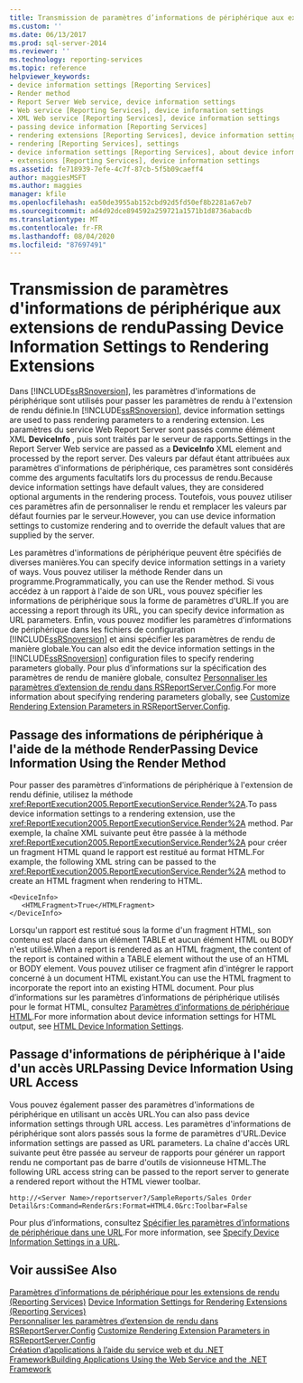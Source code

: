 ```yaml
---
title: Transmission de paramètres d’informations de périphérique aux extensions de rendu | Microsoft Docs
ms.custom: ''
ms.date: 06/13/2017
ms.prod: sql-server-2014
ms.reviewer: ''
ms.technology: reporting-services
ms.topic: reference
helpviewer_keywords:
- device information settings [Reporting Services]
- Render method
- Report Server Web service, device information settings
- Web service [Reporting Services], device information settings
- XML Web service [Reporting Services], device information settings
- passing device information [Reporting Services]
- rendering extensions [Reporting Services], device information settings
- rendering [Reporting Services], settings
- device information settings [Reporting Services], about device information settings
- extensions [Reporting Services], device information settings
ms.assetid: fe718939-7efe-4c7f-87cb-5f5b09caeff4
author: maggiesMSFT
ms.author: maggies
manager: kfile
ms.openlocfilehash: ea50de3955ab152cbd92d5fd50ef8b2281a67eb7
ms.sourcegitcommit: ad4d92dce894592a259721a1571b1d8736abacdb
ms.translationtype: MT
ms.contentlocale: fr-FR
ms.lasthandoff: 08/04/2020
ms.locfileid: "87697491"
---
```

# <a name="passing-device-information-settings-to-rendering-extensions"></a><span data-ttu-id="bc70b-102">Transmission de paramètres d'informations de périphérique aux extensions de rendu</span><span class="sxs-lookup"><span data-stu-id="bc70b-102">Passing Device Information Settings to Rendering Extensions</span></span>
  <span data-ttu-id="bc70b-103">Dans [!INCLUDE[ssRSnoversion](../../../includes/ssrsnoversion-md.md)], les paramètres d'informations de périphérique sont utilisés pour passer les paramètres de rendu à l'extension de rendu définie.</span><span class="sxs-lookup"><span data-stu-id="bc70b-103">In [!INCLUDE[ssRSnoversion](../../../includes/ssrsnoversion-md.md)], device information settings are used to pass rendering parameters to a rendering extension.</span></span> <span data-ttu-id="bc70b-104">Les paramètres du service Web Report Server sont passés comme élément XML **DeviceInfo** , puis sont traités par le serveur de rapports.</span><span class="sxs-lookup"><span data-stu-id="bc70b-104">Settings in the Report Server Web service are passed as a **DeviceInfo** XML element and processed by the report server.</span></span> <span data-ttu-id="bc70b-105">Des valeurs par défaut étant attribuées aux paramètres d'informations de périphérique, ces paramètres sont considérés comme des arguments facultatifs lors du processus de rendu.</span><span class="sxs-lookup"><span data-stu-id="bc70b-105">Because device information settings have default values, they are considered optional arguments in the rendering process.</span></span> <span data-ttu-id="bc70b-106">Toutefois, vous pouvez utiliser ces paramètres afin de personnaliser le rendu et remplacer les valeurs par défaut fournies par le serveur.</span><span class="sxs-lookup"><span data-stu-id="bc70b-106">However, you can use device information settings to customize rendering and to override the default values that are supplied by the server.</span></span>  
  
 <span data-ttu-id="bc70b-107">Les paramètres d'informations de périphérique peuvent être spécifiés de diverses manières.</span><span class="sxs-lookup"><span data-stu-id="bc70b-107">You can specify device information settings in a variety of ways.</span></span> <span data-ttu-id="bc70b-108">Vous pouvez utiliser la méthode Render dans un programme.</span><span class="sxs-lookup"><span data-stu-id="bc70b-108">Programmatically, you can use the Render method.</span></span> <span data-ttu-id="bc70b-109">Si vous accédez à un rapport à l'aide de son URL, vous pouvez spécifier les informations de périphérique sous la forme de paramètres d'URL.</span><span class="sxs-lookup"><span data-stu-id="bc70b-109">If you are accessing a report through its URL, you can specify device information as URL parameters.</span></span> <span data-ttu-id="bc70b-110">Enfin, vous pouvez modifier les paramètres d'informations de périphérique dans les fichiers de configuration [!INCLUDE[ssRSnoversion](../../../includes/ssrsnoversion-md.md)] et ainsi spécifier les paramètres de rendu de manière globale.</span><span class="sxs-lookup"><span data-stu-id="bc70b-110">You can also edit the device information settings in the [!INCLUDE[ssRSnoversion](../../../includes/ssrsnoversion-md.md)] configuration files to specify rendering parameters globally.</span></span> <span data-ttu-id="bc70b-111">Pour plus d’informations sur la spécification des paramètres de rendu de manière globale, consultez [Personnaliser les paramètres d’extension de rendu dans RSReportServer.Config](../../customize-rendering-extension-parameters-in-rsreportserver-config.md).</span><span class="sxs-lookup"><span data-stu-id="bc70b-111">For more information about specifying rendering parameters globally, see [Customize Rendering Extension Parameters in RSReportServer.Config](../../customize-rendering-extension-parameters-in-rsreportserver-config.md).</span></span>  
  
## <a name="passing-device-information-using-the-render-method"></a><span data-ttu-id="bc70b-112">Passage des informations de périphérique à l'aide de la méthode Render</span><span class="sxs-lookup"><span data-stu-id="bc70b-112">Passing Device Information Using the Render Method</span></span>  
 <span data-ttu-id="bc70b-113">Pour passer des paramètres d'informations de périphérique à l'extension de rendu définie, utilisez la méthode <xref:ReportExecution2005.ReportExecutionService.Render%2A>.</span><span class="sxs-lookup"><span data-stu-id="bc70b-113">To pass device information settings to a rendering extension, use the <xref:ReportExecution2005.ReportExecutionService.Render%2A> method.</span></span> <span data-ttu-id="bc70b-114">Par exemple, la chaîne XML suivante peut être passée à la méthode <xref:ReportExecution2005.ReportExecutionService.Render%2A> pour créer un fragment HTML quand le rapport est restitué au format HTML.</span><span class="sxs-lookup"><span data-stu-id="bc70b-114">For example, the following XML string can be passed to the <xref:ReportExecution2005.ReportExecutionService.Render%2A> method to create an HTML fragment when rendering to HTML.</span></span>  
  
```  
<DeviceInfo>  
   <HTMLFragment>True</HTMLFragment>  
</DeviceInfo>  
```  
  
 <span data-ttu-id="bc70b-115">Lorsqu'un rapport est restitué sous la forme d'un fragment HTML, son contenu est placé dans un élément TABLE et aucun élément HTML ou BODY n'est utilisé.</span><span class="sxs-lookup"><span data-stu-id="bc70b-115">When a report is rendered as an HTML fragment, the content of the report is contained within a TABLE element without the use of an HTML or BODY element.</span></span> <span data-ttu-id="bc70b-116">Vous pouvez utiliser ce fragment afin d'intégrer le rapport concerné à un document HTML existant.</span><span class="sxs-lookup"><span data-stu-id="bc70b-116">You can use the HTML fragment to incorporate the report into an existing HTML document.</span></span> <span data-ttu-id="bc70b-117">Pour plus d’informations sur les paramètres d’informations de périphérique utilisés pour le format HTML, consultez [Paramètres d’informations de périphérique HTML](../../html-device-information-settings.md).</span><span class="sxs-lookup"><span data-stu-id="bc70b-117">For more information about device information settings for HTML output, see [HTML Device Information Settings](../../html-device-information-settings.md).</span></span>  
  
## <a name="passing-device-information-using-url-access"></a><span data-ttu-id="bc70b-118">Passage d'informations de périphérique à l'aide d'un accès URL</span><span class="sxs-lookup"><span data-stu-id="bc70b-118">Passing Device Information Using URL Access</span></span>  
 <span data-ttu-id="bc70b-119">Vous pouvez également passer des paramètres d'informations de périphérique en utilisant un accès URL.</span><span class="sxs-lookup"><span data-stu-id="bc70b-119">You can also pass device information settings through URL access.</span></span> <span data-ttu-id="bc70b-120">Les paramètres d'informations de périphérique sont alors passés sous la forme de paramètres d'URL.</span><span class="sxs-lookup"><span data-stu-id="bc70b-120">Device information settings are passed as URL parameters.</span></span> <span data-ttu-id="bc70b-121">La chaîne d'accès URL suivante peut être passée au serveur de rapports pour générer un rapport rendu ne comportant pas de barre d'outils de visionneuse HTML.</span><span class="sxs-lookup"><span data-stu-id="bc70b-121">The following URL access string can be passed to the report server to generate a rendered report without the HTML viewer toolbar.</span></span>  
  
```  
http://<Server Name>/reportserver?/SampleReports/Sales Order Detail&rs:Command=Render&rs:Format=HTML4.0&rc:Toolbar=False  
```  
  
 <span data-ttu-id="bc70b-122">Pour plus d’informations, consultez [Spécifier les paramètres d’informations de périphérique dans une URL](../../specify-device-information-settings-in-a-url.md).</span><span class="sxs-lookup"><span data-stu-id="bc70b-122">For more information, see [Specify Device Information Settings in a URL](../../specify-device-information-settings-in-a-url.md).</span></span>  
  
## <a name="see-also"></a><span data-ttu-id="bc70b-123">Voir aussi</span><span class="sxs-lookup"><span data-stu-id="bc70b-123">See Also</span></span>  
 <span data-ttu-id="bc70b-124">[Paramètres d’informations de périphérique pour les extensions de rendu &#40;Reporting Services&#41;](../../device-information-settings-for-rendering-extensions-reporting-services.md) </span><span class="sxs-lookup"><span data-stu-id="bc70b-124">[Device Information Settings for Rendering Extensions &#40;Reporting Services&#41;](../../device-information-settings-for-rendering-extensions-reporting-services.md) </span></span>  
 <span data-ttu-id="bc70b-125">[Personnaliser les paramètres d’extension de rendu dans RSReportServer.Config](../../customize-rendering-extension-parameters-in-rsreportserver-config.md) </span><span class="sxs-lookup"><span data-stu-id="bc70b-125">[Customize Rendering Extension Parameters in RSReportServer.Config](../../customize-rendering-extension-parameters-in-rsreportserver-config.md) </span></span>  
 [<span data-ttu-id="bc70b-126">Création d’applications à l’aide du service web et du .NET Framework</span><span class="sxs-lookup"><span data-stu-id="bc70b-126">Building Applications Using the Web Service and the .NET Framework</span></span>](building-applications-using-the-web-service-and-the-net-framework.md)  
  
  
